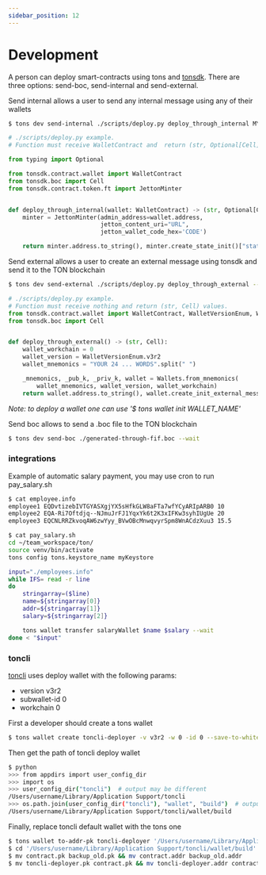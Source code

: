 ```yaml
---
sidebar_position: 12
---
```


# Development
A person can deploy smart-contracts using tons and [tonsdk](https://github.com/tonfactory/tonsdk). 
There are three options: send-boc, send-internal and send-external.

Send internal allows a user to send any internal message using any of their wallets
```bash
$ tons dev send-internal ./scripts/deploy.py deploy_through_internal MY_WALLET_NAME 0.1 --wait
```
```python
# ./scripts/deploy.py example. 
# Function must receive WalletContract and  return (str, Optional[Cell], Optional[Cell]) values.

from typing import Optional

from tonsdk.contract.wallet import WalletContract
from tonsdk.boc import Cell
from tonsdk.contract.token.ft import JettonMinter


def deploy_through_internal(wallet: WalletContract) -> (str, Optional[Cell], Optional[Cell]):
    minter = JettonMinter(admin_address=wallet.address,
                          jetton_content_uri="URL",
                          jetton_wallet_code_hex='CODE')

    return minter.address.to_string(), minter.create_state_init()["state_init"], None
```

Send external allows a user to create an external message using tonsdk and send it to the TON blockchain
```bash
$ tons dev send-external ./scripts/deploy.py deploy_through_external --wait
```
```python
# ./scripts/deploy.py example. 
# Function must receive nothing and return (str, Cell) values.
from tonsdk.contract.wallet import WalletContract, WalletVersionEnum, Wallets
from tonsdk.boc import Cell


def deploy_through_external() -> (str, Cell):
    wallet_workchain = 0
    wallet_version = WalletVersionEnum.v3r2
    wallet_mnemonics = "YOUR 24 ... WORDS".split(" ")

    _mnemonics, _pub_k, _priv_k, wallet = Wallets.from_mnemonics(
        wallet_mnemonics, wallet_version, wallet_workchain)
    return wallet.address.to_string(), wallet.create_init_external_message()["message"]
```

*Note: to deploy a wallet one can use '$ tons wallet init WALLET_NAME'*

Send boc allows to send a .boc file to the TON blockchain
```bash
$ tons dev send-boc ./generated-through-fif.boc --wait
```

### integrations
Example of automatic salary payment, you may use cron to run pay_salary.sh

```bash
$ cat employee.info
employee1 EQDvtizebIVTGYASXgjYX5sHfkGLW8aFTa7wfYCyARIpARB0 10
employee2 EQA-Ri7Oftdjq--NJmuJrFJ1YqxYk6t2K3xIFKw3syhIUgUe 20
employee3 EQCNLRRZkvoqAW6zwYyy_BVwOBcMnwqvyrSpm8WnACdzXuu3 15.5

$ cat pay_salary.sh
cd ~/team_workspace/ton/
source venv/bin/activate
tons config tons.keystore_name myKeystore

input="./employees.info"
while IFS= read -r line
do
    stringarray=($line)
    name=${stringarray[0]}
    addr=${stringarray[1]}
    salary=${stringarray[2]}

    tons wallet transfer salaryWallet $name $salary --wait
done < "$input"
```


### toncli

[toncli](https://github.com/disintar/toncli) uses deploy wallet with the following params:
- version v3r2
- subwallet-id 0
- workchain 0

First a developer should create a tons wallet
```bash
$ tons wallet create toncli-deployer -v v3r2 -w 0 -id 0 --save-to-whitelist toncli-deployer
```

Then get the path of toncli deploy wallet
```bash
$ python
>>> from appdirs import user_config_dir
>>> import os
>>> user_config_dir("toncli")  # output may be different
/Users/username/Library/Application Support/toncli
>>> os.path.join(user_config_dir("toncli"), "wallet", "build")  # output may be different
/Users/username/Library/Application Support/toncli/wallet/build
```

Finally, replace toncli default wallet with the tons one
```bash
$ tons wallet to-addr-pk toncli-deployer '/Users/username/Library/Application Support/toncli/wallet/build'
$ cd '/Users/username/Library/Application Support/toncli/wallet/build'
$ mv contract.pk backup_old.pk && mv contract.addr backup_old.addr
$ mv toncli-deployer.pk contract.pk && mv toncli-deployer.addr contract.addr
```
